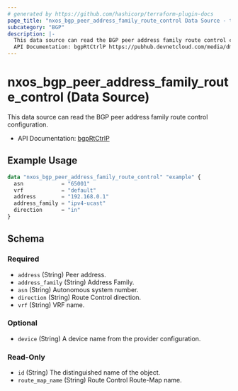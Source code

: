 ```yaml
---
# generated by https://github.com/hashicorp/terraform-plugin-docs
page_title: "nxos_bgp_peer_address_family_route_control Data Source - terraform-provider-nxos"
subcategory: "BGP"
description: |-
  This data source can read the BGP peer address family route control configuration.
  API Documentation: bgpRtCtrlP https://pubhub.devnetcloud.com/media/dme-docs-10-2-2/docs/Routing%20and%20Forwarding/bgp:RtCtrlP/
---
```


# nxos_bgp_peer_address_family_route_control (Data Source)

This data source can read the BGP peer address family route control configuration.

- API Documentation: [bgpRtCtrlP](https://pubhub.devnetcloud.com/media/dme-docs-10-2-2/docs/Routing%20and%20Forwarding/bgp:RtCtrlP/)

## Example Usage

```terraform
data "nxos_bgp_peer_address_family_route_control" "example" {
  asn            = "65001"
  vrf            = "default"
  address        = "192.168.0.1"
  address_family = "ipv4-ucast"
  direction      = "in"
}
```

<!-- schema generated by tfplugindocs -->
## Schema

### Required

- `address` (String) Peer address.
- `address_family` (String) Address Family.
- `asn` (String) Autonomous system number.
- `direction` (String) Route Control direction.
- `vrf` (String) VRF name.

### Optional

- `device` (String) A device name from the provider configuration.

### Read-Only

- `id` (String) The distinguished name of the object.
- `route_map_name` (String) Route Control Route-Map name.
